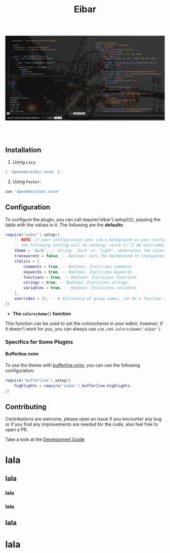 <div align="center">

# Eibar

<br/>
<br/>

![preview](./assets/sample-preview.png)

<br/>
<br/>

</div>

## Installation

1. Using `Lazy`:

```lua
{ 'dpenedo/eibar.nvim' },
```

2. Using `Packer`:

```lua
use 'dpenedo/eibar.nvim'
```

## Configuration

To configure the plugin, you can call require('eibar').setup({}), passing the table with the values in it. The following are the **defaults**:

```lua
require('eibar').setup({
    -- NOTE: if your configuration sets vim.o.background in your configuration for Neovim,
    -- the following setting will do nothing, since it'll be overriden.
    theme = 'dark', -- String: 'dark' or 'light', determines the colorscheme used
    transparent = false, -- Boolean: Sets the background to transparent
    italics = {
        comments = true, -- Boolean: Italicizes comments
        keywords = true, -- Boolean: Italicizes keywords
        functions = true, -- Boolean: Italicizes functions
        strings = true, -- Boolean: Italicizes strings
        variables = true, -- Boolean: Italicizes variables
    },
    overrides = {}, -- A dictionary of group names, can be a function returning a dictionary or a table.
})
```

- **The `colorscheme()` function**

This function can be used to set the colorscheme in your editor, however, if it doesn't work for you, you can always use `vim.cmd.colorscheme('eibar')`.

### Specifics for Some Plugins

#### Bufferline.nvim

To use the theme with [bufferline.nvim](https://github.com/akinsho/bufferline.nvim), you can use the following configuration:

```lua
require('bufferline').setup({
    highlights = require('eibar').bufferline.highlights,
})
```

## Contributing

Contributions are welcome, please open an issue if you encounter any bug or if you find any improvements are needed for the code, also feel free to open a PR.

Take a look at the [Development Guide](./DEVELOPMENT_GUIDE.md)

# lala

## lala

### lala

### lala

## lala

# lala
